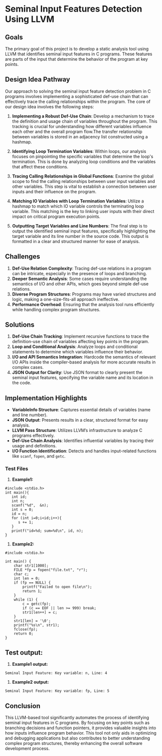 # Seminal Input Features Detection Using LLVM


## Goals

The primary goal of this project is to develop a static analysis tool using LLVM that identifies seminal input features in C programs. These features are parts of the input that determine the behavior of the program at key points. 

## Design Idea Pathway

Our approach to solving the seminal input feature detection problem in C programs involves implementing a sophisticated def-use chain that can effectively trace the calling relationships within the program. The core of our design idea involves the following steps:

1. **Implementing a Robust Def-Use Chain**: Develop a mechanism to trace the definition and usage chain of variables throughout the program. This tracking is crucial for understanding how different variables influence each other and the overall program flow.The transfer relationship between variables is stored in an adjacency list constructed using a hashmap.

2. **Identifying Loop Termination Variables**: Within loops, our analysis focuses on pinpointing the specific variables that determine the loop's termination. This is done by analyzing loop conditions and the variables that affect these conditions.

3. **Tracing Calling Relationships in Global Functions**: Examine the global scope to find the calling relationships between user input variables and other variables. This step is vital to establish a connection between user inputs and their influence on the program.

4. **Matching IO Variables with Loop Termination Variables**: Utilize a hashmap to match which IO variable controls the terminating loop variable. This matching is the key to linking user inputs with their direct impact on critical program execution points.

5. **Outputting Target Variables and Line Numbers**: The final step is to output the identified seminal input features, specifically highlighting the target variable and its line number in the source code. This output is formatted in a clear and structured manner for ease of analysis.


## Challenges

1. **Def-Use Relation Complexity**: Tracing def-use relations in a program can be intricate, especially in the presence of loops and branching.
2. **Deeper Semantic Analysis**: Some cases require understanding the semantics of I/O and other APIs, which goes beyond simple def-use relations.
3. **Diverse Program Structures**: Programs may have varied structures and logic, making a one-size-fits-all approach ineffective.
4. **Performance Overhead**: Ensuring that the analysis tool runs efficiently while handling complex program structures.

## Solutions

1. **Def-Use Chain Tracking**: Implement recursive functions to trace the definition-use chain of variables affecting key points in the program.
2. **Loop and Conditional Analysis**: Analyze loops and conditional statements to determine which variables influence their behavior.
3. **I/O and API Semantics Integration**: Hardcode the semantics of relevant I/O APIs inside the compiler-based analysis for more accurate results in complex cases.
4. **JSON Output for Clarity**: Use JSON format to clearly present the seminal input features, specifying the variable name and its location in the code.

## Implementation Highlights

- **VariableInfo Structure**: Captures essential details of variables (name and line number).
- **JSON Output**: Presents results in a clear, structured format for easy analysis.
- **LLVM Pass Structure**: Utilizes LLVM’s infrastructure to analyze C programs effectively.
- **Def-Use Chain Analysis**: Identifies influential variables by tracing their usage and definitions.
- **I/O Function Identification**: Detects and handles input-related functions like `scanf`, `fopen`, and `getc`.

### Test Files
1. **Example1:**
```
#include <stdio.h>
int main(){
   int id;
   int n;
   scanf("%d",  &n);
   int s = 0;
   id = n;
   for (int i=0;i<id;i++){
      s += 1;
   }
   printf("id=%d; sum=%d\n", id, n); 
}
```
1. **Example2:**
```
#include <stdio.h>

int main() {
    char str1[1000]; 
    FILE *fp = fopen("file.txt", "r"); 
    char c;
    int len = 0;
    if (fp == NULL) {
        printf("Failed to open file\n");
        return 1;
    }
    while (1) {
        c = getc(fp);
        if (c == EOF || len >= 999) break;
        str1[len++] = c;
    }
    str1[len] = '\0'; 
    printf("%s\n", str1);
    fclose(fp); 
    return 0;
}

```
## Test output: 
1. **Example1 output:**
```
Seminal Input Feature: Key variable: n, Line: 4
```
1. **Example2 output:**
```
Seminal Input Feature: Key variable: fp, Line: 5
```
## Conclusion

This LLVM-based tool significantly automates the process of identifying seminal input features in C programs. By focusing on key points such as branching decisions and function pointers, it provides valuable insights into how inputs influence program behavior. This tool not only aids in optimizing and debugging applications but also contributes to better understanding complex program structures, thereby enhancing the overall software development process.